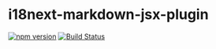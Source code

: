 # i18next-markdown-jsx-plugin

[![npm version](https://badge.fury.io/js/i18next-markdown-jsx-plugin.svg)](https://badge.fury.io/js/i18next-markdown-jsx-plugin)
[![Build Status](https://travis-ci.org/roprgm/i18next-markdown-jsx.svg?branch=master)](https://travis-ci.org/roprgm/i18next-markdown-jsx)


